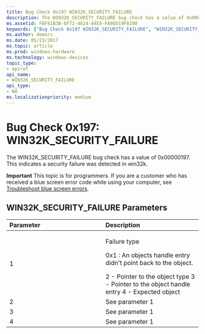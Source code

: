 ```yaml
---
title: Bug Check 0x197 WIN32K_SECURITY_FAILURE
description: The WIN32K_SECURITY_FAILURE bug check has a value of 0x00000197. This indicates a security failure was detected in win32k.
ms.assetid: FBF81B3B-6F72-4624-84E8-FA9ED19F8198
keywords: ["Bug Check 0x197 WIN32K_SECURITY_FAILURE", "WIN32K_SECURITY_FAILURE"]
ms.author: domars
ms.date: 05/23/2017
ms.topic: article
ms.prod: windows-hardware
ms.technology: windows-devices
topic_type:
- apiref
api_name:
- WIN32K_SECURITY_FAILURE
api_type:
- NA
ms.localizationpriority: medium
---
```


# Bug Check 0x197: WIN32K\_SECURITY\_FAILURE


The WIN32K\_SECURITY\_FAILURE bug check has a value of 0x00000197. This indicates a security failure was detected in win32k.

**Important** This topic is for programmers. If you are a customer who has received a blue screen error code while using your computer, see [Troubleshoot blue screen errors](http://windows.microsoft.com/windows-10/troubleshoot-blue-screen-errors).

## WIN32K\_SECURITY\_FAILURE Parameters


<table>
<colgroup>
<col width="50%" />
<col width="50%" />
</colgroup>
<thead>
<tr class="header">
<th align="left">Parameter</th>
<th align="left">Description</th>
</tr>
</thead>
<tbody>
<tr class="odd">
<td align="left">1</td>
<td align="left"><p>Failure type</p>
<p>0x1 : An objects handle entry didn't point back to the object.</p>
2 - Pointer to the object type
3 - Pointer to the object handle entry
4 - Expected object</td>
</tr>
<tr class="even">
<td align="left">2</td>
<td align="left">See parameter 1</td>
</tr>
<tr class="odd">
<td align="left">3</td>
<td align="left">See parameter 1</td>
</tr>
<tr class="even">
<td align="left">4</td>
<td align="left">See parameter 1</td>
</tr>
</tbody>
</table>

 

 

 




